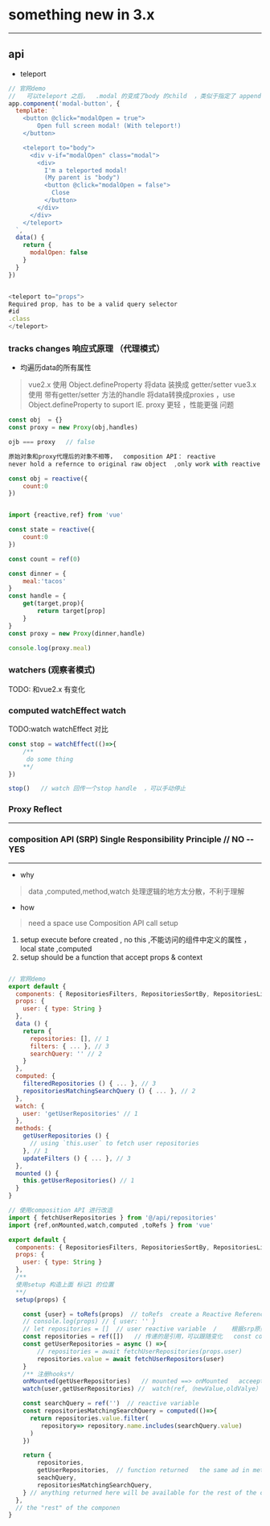 # something new in 3.x

---

## api

+ teleport

```js
// 官网demo
//   可以teleport 之后，  .modal 的变成了body 的child  ，类似于指定了 append-child  到body上面
app.component('modal-button', {
  template: `
    <button @click="modalOpen = true">
        Open full screen modal! (With teleport!)
    </button>

    <teleport to="body">
      <div v-if="modalOpen" class="modal">
        <div>
          I'm a teleported modal!
          (My parent is "body")
          <button @click="modalOpen = false">
            Close
          </button>
        </div>
      </div>
    </teleport>
  `,
  data() {
    return {
      modalOpen: false
    }
  }
})


<teleport to="props">
Required prop, has to be a valid query selector
#id
.class
</teleport>

```

### tracks changes  响应式原理 （代理模式）

+ 均遍历data的所有属性

> vue2.x 使用  Object.defineProperty  将data 装换成 getter/setter
> vue3.x 使用 带有getter/setter 方法的handle  将data转换成proxies  ，use Object.defineProperty to suport IE.
proxy 更轻 ，性能更强
> 问题

```js
const obj  = {}
const proxy = new Proxy(obj,handles)

ojb === proxy   // false

原始对象和proxy代理后的对象不相等，  composition API： reactive
never hold a refernce to original raw object  ,only work with reactive version

const obj = reactive({
    count:0  
})


import {reactive,ref} from 'vue'

const state = reactive({
    count:0
})

const count = ref(0)


```

```js
const dinner = {
    meal:'tacos'
}
const handle = {
    get(target,prop){
        return target[prop]
    }
}
const proxy = new Proxy(dinner,handle)

console.log(proxy.meal)

```

### watchers  (观察者模式)

TODO: 和vue2.x 有变化

### computed  watchEffect  watch

TODO:watch watchEffect 对比

```js
const stop = watchEffect(()=>{
    /**
     do some thing
    **/
})

stop()   // watch 回传一个stop handle  ，可以手动停止
```

### Proxy   Reflect

---

### composition API   (SRP)  Single Responsibility Principle  // NO   --YES  

---

+ why

> data ,computed,method,watch   处理逻辑的地方太分散，不利于理解

+ how

> need a space use Composition API call setup

1. setup execute before created , no  this  ,不能访问的组件中定义的属性 ，local state ,computed
2. setup  should be a function that accept props & context

```js

// 官网demo
export default {
  components: { RepositoriesFilters, RepositoriesSortBy, RepositoriesList },
  props: {
    user: { type: String }
  },
  data () {
    return {
      repositories: [], // 1
      filters: { ... }, // 3
      searchQuery: '' // 2
    }
  },
  computed: {
    filteredRepositories () { ... }, // 3
    repositoriesMatchingSearchQuery () { ... }, // 2
  },
  watch: {
    user: 'getUserRepositories' // 1
  },
  methods: {
    getUserRepositories () {
      // using `this.user` to fetch user repositories
    }, // 1
    updateFilters () { ... }, // 3
  },
  mounted () {
    this.getUserRepositories() // 1
  }
}

// 使用composition API 进行改造
import { fetchUserRepositories } from '@/api/repositories'
import {ref,onMounted,watch,computed ,toRefs } from 'vue'

export default {
  components: { RepositoriesFilters, RepositoriesSortBy, RepositoriesList },
  props: {
    user: { type: String }
  },
  /**
  使用setup 构造上面 标记1 的位置
  **/
  setup(props) {

    const {user} = toRefs(props)  // toRefs  create a Reactive Reference to user of props  ,put on top of setup
    // console.log(props) // { user: '' }
    // let repositories = []  // user reactive variable  /    根据srp原则 ，封装为独立的js ，每个js负责单一逻辑
    const repositories = ref([])   // 传递的是引用，可以跟随变化   const counter = ref(0) ; console.log(counter.value)
    const getUserRepositories = async () =>{
        // repositories = await fetchUserRepositories(props.user)
        repositories.value = await fetchUserRepositors(user)
    }
    /** 注册hooks*/
    onMounted(getUserRepositories)   // mounted ==> onMounted   acceept  a  callback
    watch(user,getUserRepositories) //  watch(ref,（newValue,oldValye）=>{ callback function })

    const searchQuery = ref('')  // reactive variable
    const repositoriesMatchingSearchQuery = computed(()=>{
      return repositories.value.filter(
         repository=> repository.name.includes(searchQuery.value)
      )
    })

    return {
        repositories,
        getUserRepositories,  // function returned   the same ad in methods
        seachQuery,
        repositoriesMatchingSearchQuery,
    } // anything returned here will be available for the rest of the component
  },
  // the "rest" of the componen
}

```
